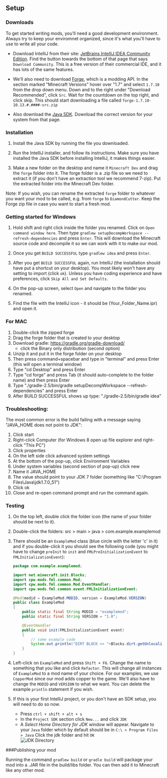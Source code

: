 ## Setup

### Downloads

To get started writing mods, you'll need a good development environment. Always try to keep your enviromnet organized, since it's what you'll have to use to write all your code.

* Download IntelliJ from their site: [JetBrains IntelliJ IDEA Community Edition](http://www.jetbrains.com/idea/). Find the button towards the bottom of that page that says `Download Community`. This is a free version of their commercial IDE, and it has lots of the same features.

* We'll also need to download [Forge](http://www.minecraftforge.net/forum/index.php?action=files), which is a modding API. In the section marked "Minecraft Versions" hover over "1.7" and select `1.7.10` from the drop down menu.  Down and to the right under "Download Recommended", click `Src`. Wait for the countdown on the top right, and click skip.  This should start downloading a file called `forge-1.7.10-10.13.#.####-src.zip`

* Also download the [Java SDK](http://www.oracle.com/technetwork/java/javase/downloads/jdk7-downloads-1880260.html). Download the correct version for your system from that page.

### Installation

1. Install the Java SDK by running the file you downloaded.

2. Run the IntelliJ installer, and follow its instructions. Make sure you have installed the Java SDK before installing IntelliJ, it makes things easier.

3. Make a new folder on the desktop and name it `Minecraft Dev` and drag the `forge` folder into it. The forge folder is a .zip file so we need to extract it (if you don't have an extraction tool we recommend 7-zip). Put the extracted folder into the Minecraft Dev folder.

Note: If you wish, you can rename the extracted `forge` folder to whatever you want your mod to be called, e.g. from `forge` to `DiamondCutter`. Keep the Forge zip file in case you want to start a fresh mod.

### Getting started for Windows

1. Hold shift and right click inside the folder you renamed. Click on `Open command window here`. Then type `gradlew setupDecompWorkspace --refresh-dependencies` and press `Enter`. This will download the Minecraft source code and decompile it so we can work with it to make our mod.

2. Once you get `BUILD SUCCESSFUL` type `gradlew idea` and press `Enter`.

3. After you get `BUILD SUCCESSFUL` again, run IntelliJ (the installation should have put a shortcut on your desktop).  You most likely won't have any setting to import (click `ok`).  Unless you have coding experience and have preferences, click `Skip All and Set Defaults`.

4. On the pop-up screen, select `Open` and navigate to the folder you renamed.

5. Find the file with the IntelliJ icon - it should be (Your_Folder_Name.ipr) and open it.

### For MAC

1. Double-click the zipped forge  
2. Drag the forge folder that is created to your desktop  
3. Download gradle: https://gradle.org/gradle-download/  
    - click the Binary only distribution (second option)  
4. Unzip it and put it in the forge folder on your desktop  
5. Then press command+spacebar and type in "terminal" and press Enter (this will open a terminal window)  
6. Type "cd Desktop" and press Enter  
7. Type "cd forge" and press Tab (it should auto-complete to the folder name) and then press Enter  
8. Type "./gradle-2.5/bin/gradle setupDecompWorkspace --refresh-dependencies" and press Enter
9. After BUILD SUCCESSFUL shows up type: "./gradle-2.5/bin/gradle idea"

### Troubleshooting:

The most common error is the build failing with a message saying "JAVA_HOME does not point to JDK":

1. Click start  
2. Right-click Computer  (for Windows 8 open up file explorer and right-click "This PC")  
3. Click properties  
4. On the left side click advanced system settings  
5. At the bottom of the pop-up, click Environment Variables  
6. Under system variables (second section of pop-up) click new  
7. Name it JAVA_HOME  
8. The value should point to your JDK 7 folder (something like "C:\Program Files\Java\jdk1.7.0_51")  
9. Click ok  
10. Close and re-open command prompt and run the command again.  

### Testing

1. On the top left, double click the folder icon (the name of your folder should be next to it).

2. Double-click the folders: src > main > java > com.example.examplemod

3. There should be an `ExampleMod` class (blue circle with the letter 'c' in it) and if you double-click it you should see the following code (you might have to change `preInit` to `init` and `FMLPreInitializationEvent` to `FMLInitializationEvent`):
    ```java
    package com.example.examplemod;

    import net.minecraft.init.Blocks;
    import cpw.mods.fml.common.Mod;
    import cpw.mods.fml.common.Mod.EventHandler;
    import cpw.mods.fml.common.event.FMLInitializationEvent;

    @Mod(modid = ExampleMod.MODID, version = ExampleMod.VERSION)
    public class ExampleMod
    {
        public static final String MODID = "examplemod";
        public static final String VERSION = "1.0";

        @EventHandler
        public void init(FMLInitializationEvent event)
        {
    		// some example code
            System.out.println("DIRT BLOCK >> "+Blocks.dirt.getUnlocalizedName());
        }
    }
    ```

4. Left-click on `ExampleMod` and press `Shift + F6`. Change the name to something that you like and click `Refactor`. This will change all instances of `ExampleMod` to a mod name of your choice. For our examples, we use `CopperMod` since our mod adds copper to the game. We'll also have to change the `MODID` and `VERSION` to what we want. You can delete the example `println` statement if you wish.

5. If this is your first IntelliJ project, or you don't have an SDK setup, you will need to do so now. 
    * Press `ctrl + shift + alt + s` 
    * In the `Project SDK` section click `New...` and click `JDK`
    * A _Select Home Directory for JDK_ window will appear.  Navigate to your `Java` folder which by default should be in `C:\ > Program Files > Java`  Click the jdk folder and hit `OK`  
![JDK Directory](images/section_0/jdk_directory.png)

###Publishing your mod

Running the command `gradlew build` or `gradle build` will package your mod into a .JAR file in the build/libs folder.  You can then add it to Minecraft like any other mod.
